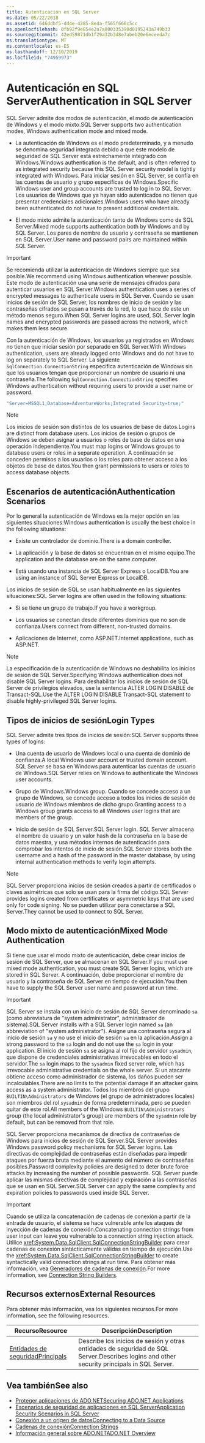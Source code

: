 ```yaml
---
title: Autenticación en SQL Server
ms.date: 05/22/2018
ms.assetid: 646ddbf5-dd4e-4285-8e4a-f565f666c5cc
ms.openlocfilehash: 0fb92f9e854e2a7a800335390d0195243a749b33
ms.sourcegitcommit: 42ed59871db1f29a32b3d8e7abeb20e6eceeda7c
ms.translationtype: MT
ms.contentlocale: es-ES
ms.lasthandoff: 12/10/2019
ms.locfileid: "74959973"
---
```

# <a name="authentication-in-sql-server"></a><span data-ttu-id="669a5-102">Autenticación en SQL Server</span><span class="sxs-lookup"><span data-stu-id="669a5-102">Authentication in SQL Server</span></span>
<span data-ttu-id="669a5-103">SQL Server admite dos modos de autenticación, el modo de autenticación de Windows y el modo mixto.</span><span class="sxs-lookup"><span data-stu-id="669a5-103">SQL Server supports two authentication modes, Windows authentication mode and mixed mode.</span></span>  
  
- <span data-ttu-id="669a5-104">La autenticación de Windows es el modo predeterminado, y a menudo se denomina seguridad integrada debido a que este modelo de seguridad de SQL Server está estrechamente integrado con Windows.</span><span class="sxs-lookup"><span data-stu-id="669a5-104">Windows authentication is the default, and is often referred to as integrated security because this SQL Server security model is tightly integrated with Windows.</span></span> <span data-ttu-id="669a5-105">Para iniciar sesión en SQL Server, se confía en las cuentas de usuario y grupo específicas de Windows.</span><span class="sxs-lookup"><span data-stu-id="669a5-105">Specific Windows user and group accounts are trusted to log in to SQL Server.</span></span> <span data-ttu-id="669a5-106">Los usuarios de Windows que ya hayan sido autenticados no tienen que presentar credenciales adicionales.</span><span class="sxs-lookup"><span data-stu-id="669a5-106">Windows users who have already been authenticated do not have to present additional credentials.</span></span>  
  
- <span data-ttu-id="669a5-107">El modo mixto admite la autenticación tanto de Windows como de SQL Server.</span><span class="sxs-lookup"><span data-stu-id="669a5-107">Mixed mode supports authentication both by Windows and by SQL Server.</span></span> <span data-ttu-id="669a5-108">Los pares de nombre de usuario y contraseña se mantienen en SQL Server.</span><span class="sxs-lookup"><span data-stu-id="669a5-108">User name and password pairs are maintained within SQL Server.</span></span>  
  
> [!IMPORTANT]
> <span data-ttu-id="669a5-109">Se recomienda utilizar la autenticación de Windows siempre que sea posible.</span><span class="sxs-lookup"><span data-stu-id="669a5-109">We recommend using Windows authentication wherever possible.</span></span> <span data-ttu-id="669a5-110">Este modo de autenticación usa una serie de mensajes cifrados para autenticar usuarios en SQL Server.</span><span class="sxs-lookup"><span data-stu-id="669a5-110">Windows authentication uses a series of encrypted messages to authenticate users in SQL Server.</span></span> <span data-ttu-id="669a5-111">Cuando se usan inicios de sesión de SQL Server, los nombres de inicio de sesión y las contraseñas cifrados se pasan a través de la red, lo que hace de este un método menos seguro.</span><span class="sxs-lookup"><span data-stu-id="669a5-111">When SQL Server logins are used, SQL Server login names and encrypted passwords are passed across the network, which makes them less secure.</span></span>  
  
 <span data-ttu-id="669a5-112">Con la autenticación de Windows, los usuarios ya registrados en Windows no tienen que iniciar sesión por separado en SQL Server.</span><span class="sxs-lookup"><span data-stu-id="669a5-112">With Windows authentication, users are already logged onto Windows and do not have to log on separately to SQL Server.</span></span> <span data-ttu-id="669a5-113">La siguiente `SqlConnection.ConnectionString` especifica autenticación de Windows sin que los usuarios tengan que proporcionar un nombre de usuario ni una contraseña.</span><span class="sxs-lookup"><span data-stu-id="669a5-113">The following `SqlConnection.ConnectionString` specifies Windows authentication without requiring users to provide a user name or password.</span></span>  
  
```csharp  
"Server=MSSQL1;Database=AdventureWorks;Integrated Security=true;"
```  
  
> [!NOTE]
> <span data-ttu-id="669a5-114">Los inicios de sesión son distintos de los usuarios de base de datos.</span><span class="sxs-lookup"><span data-stu-id="669a5-114">Logins are distinct from database users.</span></span> <span data-ttu-id="669a5-115">Los inicios de sesión o grupos de Windows se deben asignar a usuarios o roles de base de datos en una operación independiente.</span><span class="sxs-lookup"><span data-stu-id="669a5-115">You must map logins or Windows groups to database users or roles in a separate operation.</span></span> <span data-ttu-id="669a5-116">A continuación se conceden permisos a los usuarios o los roles para obtener acceso a los objetos de base de datos.</span><span class="sxs-lookup"><span data-stu-id="669a5-116">You then grant permissions to users or roles to access database objects.</span></span>  
  
## <a name="authentication-scenarios"></a><span data-ttu-id="669a5-117">Escenarios de autenticación</span><span class="sxs-lookup"><span data-stu-id="669a5-117">Authentication Scenarios</span></span>  
 <span data-ttu-id="669a5-118">Por lo general la autenticación de Windows es la mejor opción en las siguientes situaciones:</span><span class="sxs-lookup"><span data-stu-id="669a5-118">Windows authentication is usually the best choice in the following situations:</span></span>  
  
- <span data-ttu-id="669a5-119">Existe un controlador de dominio.</span><span class="sxs-lookup"><span data-stu-id="669a5-119">There is a domain controller.</span></span>  
  
- <span data-ttu-id="669a5-120">La aplicación y la base de datos se encuentran en el mismo equipo.</span><span class="sxs-lookup"><span data-stu-id="669a5-120">The application and the database are on the same computer.</span></span>  
  
- <span data-ttu-id="669a5-121">Está usando una instancia de SQL Server Express o LocalDB.</span><span class="sxs-lookup"><span data-stu-id="669a5-121">You are using an instance of SQL Server Express or LocalDB.</span></span>  
  
 <span data-ttu-id="669a5-122">Los inicios de sesión de SQL se usan habitualmente en las siguientes situaciones:</span><span class="sxs-lookup"><span data-stu-id="669a5-122">SQL Server logins are often used in the following situations:</span></span>  
  
- <span data-ttu-id="669a5-123">Si se tiene un grupo de trabajo.</span><span class="sxs-lookup"><span data-stu-id="669a5-123">If you have a workgroup.</span></span>  
  
- <span data-ttu-id="669a5-124">Los usuarios se conectan desde diferentes dominios que no son de confianza.</span><span class="sxs-lookup"><span data-stu-id="669a5-124">Users connect from different, non-trusted domains.</span></span>  
  
- <span data-ttu-id="669a5-125">Aplicaciones de Internet, como ASP.NET.</span><span class="sxs-lookup"><span data-stu-id="669a5-125">Internet applications, such as ASP.NET.</span></span>  
  
> [!NOTE]
> <span data-ttu-id="669a5-126">La especificación de la autenticación de Windows no deshabilita los inicios de sesión de SQL Server.</span><span class="sxs-lookup"><span data-stu-id="669a5-126">Specifying Windows authentication does not disable SQL Server logins.</span></span> <span data-ttu-id="669a5-127">Para deshabilitar los inicios de sesión de SQL Server de privilegios elevados, use la sentencia ALTER LOGIN DISABLE de Transact-SQL.</span><span class="sxs-lookup"><span data-stu-id="669a5-127">Use the ALTER LOGIN DISABLE Transact-SQL statement to disable highly-privileged SQL Server logins.</span></span>  
  
## <a name="login-types"></a><span data-ttu-id="669a5-128">Tipos de inicios de sesión</span><span class="sxs-lookup"><span data-stu-id="669a5-128">Login Types</span></span>  
 <span data-ttu-id="669a5-129">SQL Server admite tres tipos de inicios de sesión:</span><span class="sxs-lookup"><span data-stu-id="669a5-129">SQL Server supports three types of logins:</span></span>  
  
- <span data-ttu-id="669a5-130">Una cuenta de usuario de Windows local o una cuenta de dominio de confianza.</span><span class="sxs-lookup"><span data-stu-id="669a5-130">A local Windows user account or trusted domain account.</span></span> <span data-ttu-id="669a5-131">SQL Server se basa en Windows para autenticar las cuentas de usuario de Windows.</span><span class="sxs-lookup"><span data-stu-id="669a5-131">SQL Server relies on Windows to authenticate the Windows user accounts.</span></span>  
  
- <span data-ttu-id="669a5-132">Grupo de Windows.</span><span class="sxs-lookup"><span data-stu-id="669a5-132">Windows group.</span></span> <span data-ttu-id="669a5-133">Cuando se concede acceso a un grupo de Windows, se concede acceso a todos los inicios de sesión de usuario de Windows miembros de dicho grupo.</span><span class="sxs-lookup"><span data-stu-id="669a5-133">Granting access to a Windows group grants access to all Windows user logins that are members of the group.</span></span>  
  
- <span data-ttu-id="669a5-134">Inicio de sesión de SQL Server.</span><span class="sxs-lookup"><span data-stu-id="669a5-134">SQL Server login.</span></span> <span data-ttu-id="669a5-135">SQL Server almacena el nombre de usuario y un valor hash de la contraseña en la base de datos maestra, y usa métodos internos de autenticación para comprobar los intentos de inicio de sesión.</span><span class="sxs-lookup"><span data-stu-id="669a5-135">SQL Server stores both the username and a hash of the password in the master database, by using internal authentication methods to verify login attempts.</span></span>  
  
> [!NOTE]
> <span data-ttu-id="669a5-136">SQL Server proporciona inicios de sesión creados a partir de certificados o claves asimétricas que solo se usan para la firma del código.</span><span class="sxs-lookup"><span data-stu-id="669a5-136">SQL Server provides logins created from certificates or asymmetric keys that are used only for code signing.</span></span> <span data-ttu-id="669a5-137">No se pueden utilizar para conectarse a SQL Server.</span><span class="sxs-lookup"><span data-stu-id="669a5-137">They cannot be used to connect to SQL Server.</span></span>  
  
## <a name="mixed-mode-authentication"></a><span data-ttu-id="669a5-138">Modo mixto de autenticación</span><span class="sxs-lookup"><span data-stu-id="669a5-138">Mixed Mode Authentication</span></span>  
 <span data-ttu-id="669a5-139">Si tiene que usar el modo mixto de autenticación, debe crear inicios de sesión de SQL Server, que se almacenan en SQL Server.</span><span class="sxs-lookup"><span data-stu-id="669a5-139">If you must use mixed mode authentication, you must create SQL Server logins, which are stored in SQL Server.</span></span> <span data-ttu-id="669a5-140">A continuación, debe proporcionar el nombre de usuario y la contraseña de SQL Server en tiempo de ejecución.</span><span class="sxs-lookup"><span data-stu-id="669a5-140">You then have to supply the SQL Server user name and password at run time.</span></span>  
  
> [!IMPORTANT]
> <span data-ttu-id="669a5-141">SQL Server se instala con un inicio de sesión de SQL Server denominado `sa` (como abreviatura de "system administrator", administrador de sistema).</span><span class="sxs-lookup"><span data-stu-id="669a5-141">SQL Server installs with a SQL Server login named `sa` (an abbreviation of "system administrator").</span></span> <span data-ttu-id="669a5-142">Asigne una contraseña segura al inicio de sesión `sa` y no use el inicio de sesión `sa` en la aplicación.</span><span class="sxs-lookup"><span data-stu-id="669a5-142">Assign a strong password to the `sa` login and do not use the `sa` login in your application.</span></span> <span data-ttu-id="669a5-143">El inicio de sesión `sa` se asigna al rol fijo de servidor `sysadmin`, que dispone de credenciales administrativas irrevocables en todo el servidor.</span><span class="sxs-lookup"><span data-stu-id="669a5-143">The `sa` login maps to the `sysadmin` fixed server role, which has irrevocable administrative credentials on the whole server.</span></span> <span data-ttu-id="669a5-144">Si un atacante obtiene acceso como administrador de sistema, los daños pueden ser incalculables.</span><span class="sxs-lookup"><span data-stu-id="669a5-144">There are no limits to the potential damage if an attacker gains access as a system administrator.</span></span> <span data-ttu-id="669a5-145">Todos los miembros del grupo `BUILTIN\Administrators` de Windows (el grupo de administradores locales) son miembros del rol `sysadmin` de forma predeterminada, pero se pueden quitar de este rol.</span><span class="sxs-lookup"><span data-stu-id="669a5-145">All members of the Windows `BUILTIN\Administrators` group (the local administrator's group) are members of the `sysadmin` role by default, but can be removed from that role.</span></span>  
  
 <span data-ttu-id="669a5-146">SQL Server proporciona mecanismos de directiva de contraseñas de Windows para inicios de sesión de SQL Server.</span><span class="sxs-lookup"><span data-stu-id="669a5-146">SQL Server provides Windows password policy mechanisms for SQL Server logins.</span></span> <span data-ttu-id="669a5-147">Las directivas de complejidad de contraseñas están diseñadas para impedir ataques por fuerza bruta mediante el aumento del número de contraseñas posibles.</span><span class="sxs-lookup"><span data-stu-id="669a5-147">Password complexity policies are designed to deter brute force attacks by increasing the number of possible passwords.</span></span> <span data-ttu-id="669a5-148">SQL Server puede aplicar las mismas directivas de complejidad y expiración a las contraseñas que se usan en SQL Server.</span><span class="sxs-lookup"><span data-stu-id="669a5-148">SQL Server can apply the same complexity and expiration policies to passwords used inside SQL Server.</span></span>  
  
> [!IMPORTANT]
> <span data-ttu-id="669a5-149">Cuando se utiliza la concatenación de cadenas de conexión a partir de la entrada de usuario, el sistema se hace vulnerable ante los ataques de inyección de cadenas de conexión.</span><span class="sxs-lookup"><span data-stu-id="669a5-149">Concatenating connection strings from user input can leave you vulnerable to a connection string injection attack.</span></span> <span data-ttu-id="669a5-150">Utilice <xref:System.Data.SqlClient.SqlConnectionStringBuilder> para crear cadenas de conexión sintácticamente válidas en tiempo de ejecución.</span><span class="sxs-lookup"><span data-stu-id="669a5-150">Use the <xref:System.Data.SqlClient.SqlConnectionStringBuilder> to create syntactically valid connection strings at run time.</span></span> <span data-ttu-id="669a5-151">Para obtener más información, vea [Generadores de cadenas de conexión](../connection-string-builders.md).</span><span class="sxs-lookup"><span data-stu-id="669a5-151">For more information, see [Connection String Builders](../connection-string-builders.md).</span></span>  
  
## <a name="external-resources"></a><span data-ttu-id="669a5-152">Recursos externos</span><span class="sxs-lookup"><span data-stu-id="669a5-152">External Resources</span></span>  
 <span data-ttu-id="669a5-153">Para obtener más información, vea los siguientes recursos.</span><span class="sxs-lookup"><span data-stu-id="669a5-153">For more information, see the following resources.</span></span>  
  
|<span data-ttu-id="669a5-154">Recurso</span><span class="sxs-lookup"><span data-stu-id="669a5-154">Resource</span></span>|<span data-ttu-id="669a5-155">Descripción</span><span class="sxs-lookup"><span data-stu-id="669a5-155">Description</span></span>|  
|--------------|-----------------|  
|[<span data-ttu-id="669a5-156">Entidades de seguridad</span><span class="sxs-lookup"><span data-stu-id="669a5-156">Principals</span></span>](/sql/relational-databases/security/authentication-access/principals-database-engine)|<span data-ttu-id="669a5-157">Describe los inicios de sesión y otras entidades de seguridad de SQL Server.</span><span class="sxs-lookup"><span data-stu-id="669a5-157">Describes logins and other security principals in SQL Server.</span></span>|  
  
## <a name="see-also"></a><span data-ttu-id="669a5-158">Vea también</span><span class="sxs-lookup"><span data-stu-id="669a5-158">See also</span></span>

- [<span data-ttu-id="669a5-159">Proteger aplicaciones de ADO.NET</span><span class="sxs-lookup"><span data-stu-id="669a5-159">Securing ADO.NET Applications</span></span>](../securing-ado-net-applications.md)
- [<span data-ttu-id="669a5-160">Escenarios de seguridad de aplicaciones en SQL Server</span><span class="sxs-lookup"><span data-stu-id="669a5-160">Application Security Scenarios in SQL Server</span></span>](application-security-scenarios-in-sql-server.md)
- [<span data-ttu-id="669a5-161">Conexión a un origen de datos</span><span class="sxs-lookup"><span data-stu-id="669a5-161">Connecting to a Data Source</span></span>](../connecting-to-a-data-source.md)
- [<span data-ttu-id="669a5-162">Cadenas de conexión</span><span class="sxs-lookup"><span data-stu-id="669a5-162">Connection Strings</span></span>](../connection-strings.md)
- [<span data-ttu-id="669a5-163">Información general sobre ADO.NET</span><span class="sxs-lookup"><span data-stu-id="669a5-163">ADO.NET Overview</span></span>](../ado-net-overview.md)
